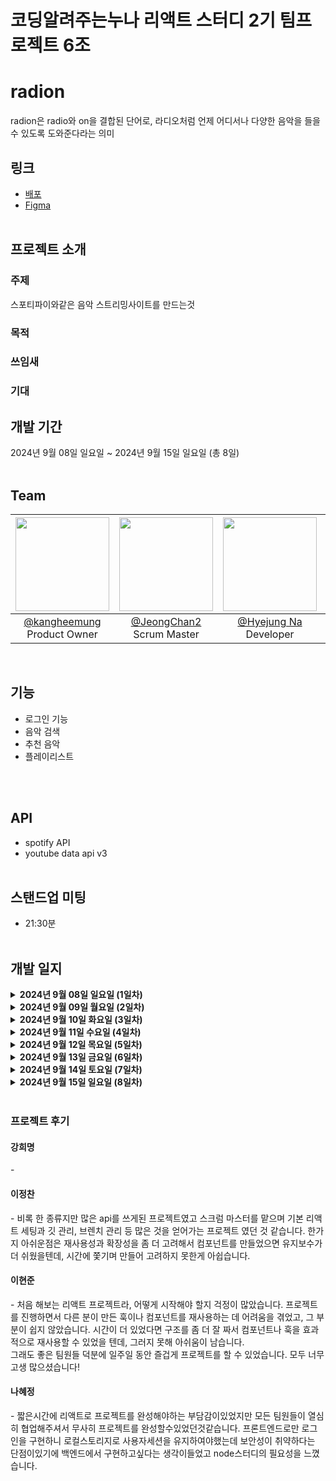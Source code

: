 <h1>코딩알려주는누나 리액트 스터디 2기 팀프로젝트 6조</h1>

# radion
radion은 radio와 on을 결합된 단어로, 라디오처럼 언제 어디서나 다양한 음악을 들을 수 있도록 도와준다라는 의미
<br/>

## 링크
- [배포](https://radion-react-project.vercel.app/)
- [Figma](https://www.figma.com/design/1XkwexEXjYZP0XyOWO04Dm/리액트-스터디-2기-6조?node-id=0-1&node-type=CANVAS&t=Rqzwfp7MrQ9fbRIU-0)
<br/><br/>

## 프로젝트 소개

### 주제
스포티파이와같은 음악 스트리밍사이트를 만드는것
### 목적

### 쓰임새

### 기대


## 개발 기간
2024년 9월 08일 일요일 ~ 2024년 9월 15일 일요일 (총 8일)
<br/><br/>

## Team
|<img src="https://avatars.githubusercontent.com/u/104238365?v=4" width="150" height="150"/>|<img src="https://avatars.githubusercontent.com/u/108655272?v=4" width="150" height="150"/>|<img src="https://avatars.githubusercontent.com/u/107117538?v=4" width="150" height="150"/>|<img src="https://avatars.githubusercontent.com/u/154667059?v=4" width="150" height="150"/>|
|:-:|:-:|:-:|:-:|
|[@kangheemung](https://github.com/kangheemung)<br/>Product Owner|[@JeongChan2]()<br/>Scrum Master|[@Hyejung Na](https://github.com/HyejungNa)<br/>Developer|[@hyun-june](https://github.com/hyun-june)<br/>Developer|
<br/>

## 기능
<ul>
  <li>로그인 기능</li>
  <li>음악 검색</li>
  <li>추천 음악</li>
  <li>플레이리스트</li>
</ul>
<br/><br/>

## API
- spotify API
- youtube data api v3
<br/><br/>
## 스탠드업 미팅
- 21:30분
<br/><br/>
## 개발 일지
<details>
  <summary><b>2024년 9월 08일 일요일 (1일차)</b></summary>
    <details> 
      <summary><b>Done</b></summary>
        <div>
         <ul>
           <li>
             팀원 역할 뽑기
           </li>
           <li>
             Figma로 Product Backlog 만들기
           </li>
           <li>
             깃 폴더 구조 정하기
           </li>
           <ol>
             Main - 최종 배포 브랜치<br/>
             develop - 2차 테스트 브랜치<br/>
             dev-페이지명 (1차 각 페이지별 테스트, 각 페이지별 기능의 상위 브랜치)<br/>
             dev-페이지명 - 기능 - v1(버전)<br/>
           </ol>
            <li>
             코드 컨벤션 정하기
           </li>
           <ol>
             커밋 컨벤션<br/>
             네이밍 컨벤션
           </ol>
         </ul> 
        </div>
    </details>
    <details>
      <summary><b>To Do</b></summary>
        <div>
          <ul>
            <li>
              각자 사용할 api 찾아보기
            </li>
            <li>
              사용하고 싶은 기능 생각해보기
            </li>
          </ul>
        </div>
    </details>  
</details>
<details>
  <summary><b>2024년 9월 09일 월요일 (2일차)</b></summary>
    <details> 
      <summary><b>Done</b></summary>
        <div>
         <ul>
           <li>
             오후 10시 스탠드업 미팅 진행
           </li>
           <li>
             각자 구현할 부분 정하기
           </li>
         </ul> 
        </div>
    </details>
    <details>
      <summary><b>To Do</b></summary>
        <div>
          <ul>
            <li>
              spotify api 사용법 익히기
            </li>
            <li>
              혜정 - 로그인/회원가입/nav바
            </li>
            <li>
              정찬 - 상세페이지 
            </li>
            <li>
              희명 - 홈페이지 
            </li>
            <li>
              현준 - 플레이어 음악 재생 기능  
            </li>
            <li>
              회의 시간 21:30분 변경
            </li>
          </ul>
        </div>
    </details>  
</details><details>
  <summary><b>2024년 9월 10일 화요일 (3일차)</b></summary>
    <details> 
      <summary><b>Done</b></summary>
        <div>
         <ul>
           <li>
             api로 데이터 가져오기
           </li>
           <li>
            로고 정하기
           </li>
         </ul> 
        </div>
    </details>
    <details>
      <summary><b>To Do</b></summary>
        <div>
          <ul>
            <li>
              혜정
            </li>
            <ol>
              로고완성 <br/>
              로그인페이지 UI구현<br/>
              소셜 로그인 기능 구현<br/>
              navbar ui 구현<br/>
            </ol>
            <li>
              현준
            </li>
            <ol>
              뮤직 플레이어 가져오기
            </ol>
            <li>
              희명
            </li>
            <ol>
              api 데이터 구조 확인 <br/>
              데이터 활용해서 배너나 앨범 만들기<br/>
            </ol>
            <li>
              정찬
            </li>
            <ol>
              api 구조 생성 <br/>
              음악 detail api 호출 및 UI 작업 <br/>
            </ol>
          </ul>
        </div>
    </details>  
</details><details>
  <summary><b>2024년 9월 11일 수요일 (4일차)</b></summary>
    <details> 
      <summary><b>Done</b></summary>
        <div>
         <ul>
            <li>
              혜정
            </li>
            <ol>
              로고완성 <br/>
              로그인페이지 UI구현<br/>
              소셜 로그인 기능 구현<br/>
            </ol>
            <li>
              현준
            </li>
            <ol>
              youtube api, spotify api 데이터 가져오기
            </ol>
            <li>
              희명
            </li>
            <ol>
              api 데이터 구조 확인 <br/>
            </ol>
            <li>
              정찬
            </li>
            <ol>
              api 구조 생성 <br/>
              음악 detail api 호출 및 UI 작업 <br/>
            </ol>
          </ul>
         </ul> 
        </div>
    </details>
    <details>
      <summary><b>To Do</b></summary>
        <div>
          <ul>
            <li>
              혜정
            </li>
            <ol>
              navbar 디자인 수정<br/>
              로그인 했을 때 UI 수정<br/>
            </ol>
            <li>
              현준
            </li>
            <ol>
              youtube api, spotify api 활용해서 재생 시켜보기
            </ol>
            <li>
              희명
            </li>
            <ol>
              데이터 활용해서 배너, 앨범 만들기<br/>
            </ol>
            <li>
              정찬
            </li>
            <ol>
              detail page 수정
            </ol>
          </ul>
        </div>
    </details>  
</details><details>
  <summary><b>2024년 9월 12일 목요일 (5일차)</b></summary>
    <details> 
      <summary><b>Done</b></summary>
        <div>
         <ul>
           <li>
              혜정
            </li>
            <ol>
              navbar 디자인 수정<br/>
              로그인 했을 때 UI 수정<br/>
            </ol>
            <li>
              현준
            </li>
            <ol>
              youtube api, spotify api 활용해서 재생 시켜보기
            </ol>
            <li>
              희명
            </li>
            <ol>
              데이터 활용해서 배너, 앨범 만들기<br/>
            </ol>
            <li>
              정찬
            </li>
            <ol>
              detail page 수정
            </ol>
         </ul> 
        </div>
    </details>
    <details>
      <summary><b>To Do</b></summary>
        <div>
          <ul>
            <li>
              혜정
            </li>
            <ol>
              navbar 수정(링크 및 로그인 버튼)<br/>
            </ol>
            <li>
              현준
            </li>
            <ol>
               musicPlayer page css 수정<br/>
            </ol>
            <li>
              희명
            </li>
            <ol>
              homepage css 수정<br/>
            </ol>
            <li>
              정찬
            </li>
            <ol>
              detail page 수정<br/>
            </ol>
            <li>
              homepage 앨범 클릭시 detail page로 이동
            </li>
            <li>
              playlist의 내용 보여줄 page 만들기
            </li>
          </ul>
        </div>
    </details>  
</details><details>
  <summary><b>2024년 9월 13일 금요일 (6일차)</b></summary>
    <details> 
      <summary><b>Done</b></summary>
        <div>
         <ul>
           <li>
              혜정
            </li>
            <ol>
              navbar 수정(링크 및 로그인 버튼)<br/>
            </ol>
            <li>
              현준
            </li>
            <ol>
               musicPlayer page css 수정<br/>
               playlist의 내용 보여줄 page 만들기<br/>
            </ol>
            <li>
              희명
            </li>
            <ol>
              homepage css 수정<br/>
            </ol>
            <li>
              정찬
            </li>
            <ol>
              detail page 수정<br/>
            </ol>
         </ul> 
        </div>
    </details>
    <details>
      <summary><b>To Do</b></summary>
        <div>
          <ul>
            <li>
              homepage 앨범 클릭시 detail page로 이동
            </li>
            <li>
              page별 navigate 연결하기
            </li>
          </ul>
        </div>
    </details>  
</details><details>
  <summary><b>2024년 9월 14일 토요일 (7일차)</b></summary>
    <details> 
      <summary><b>Done</b></summary>
        <div>
         <ul>
           <li>
              혜정
            </li>
            <ol>
              navbar 수정(링크 및 로그인 버튼)<br/>
            </ol>
            <li>
              현준
            </li>
            <ol>
               musicPlayer page css 수정<br/>
               playlist의 내용 보여줄 page 만들기<br/>
            </ol>
            <li>
              희명
            </li>
            <ol>
              homepage css 수정<br/>
            </ol>
            <li>
              정찬
            </li>
            <ol>
              detail page 수정<br/>
            </ol>
           <li>
             homepage 앨범 클릭시 detail page로 이동<br/>
           </li>
         </ul> 
        </div>
    </details>
    <details>
      <summary><b>To Do</b></summary>
        <div>
          <ul>
            <li>
              혜정
            </li>
            <ol>
               private route 적용<br/>
            </ol>
            <li>
              현준
            </li>
            <ol>
               하드 코딩 된 list img, title 수정<br/>
            </ol>
            <li>
              희명
            </li>
            <ol>
              homepage 슬라이드 css 수정<br/>
              발표 준비<br/>
            </ol>
            <li>
              정찬
            </li>
            <ol>
              detail page 내용 추가<br/>
            </ol>
           <li>
             homepage 앨범 클릭시 detail page로 이동<br/>
           </li>
            <li>
              반응형 css 적용하기<br/>
            </li>
            <li>
              발표 스크립트 보내기<br/>
            </li>
            <li>
              메인페이지에 아티스트 추가<br/>
            </li>
          </ul>
        </div>
    </details>  
</details><details>
  <summary><b>2024년 9월 15일 일요일 (8일차)</b></summary>
    <details> 
      <summary><b>Done</b></summary>
        <div>
         <ul>
           <li>
             css
           </li>
           <li>
             발표
           </li>
         </ul> 
        </div>
    </details>
    <details>
      <summary><b>To Do</b></summary>
        <div>
          <ul>
            <li>
              팀프로젝트 리뷰
            </li>
          </ul>
        </div>
    </details>  
</details>
<br/>

### 프로젝트 후기
<h4>강희명</h4>
-
<h4>이정찬</h4>
- 비록 한 종류지만 많은 api를 쓰게된 프로젝트였고 스크럼 마스터를 맡으며 기본 리액트 세팅과 깃 관리, 브렌치 관리 등 많은 것을 얻어가는 프로젝트 였던 것 같습니다.
  한가지 아쉬운점은 재사용성과 확장성을 좀 더 고려해서 컴포넌트를 만들었으면 유지보수가 더 쉬웠을텐데, 시간에 쫓기며 만들어 고려하지 못한게 아쉽습니다.
<h4>이현준</h4>
- 처음 해보는 리액트 프로젝트라, 어떻게 시작해야 할지 걱정이 많았습니다. 프로젝트를 진행하면서 다른 분이 만든 훅이나 컴포넌트를 재사용하는 데 어려움을 겪었고, 그 부분이 쉽지 않았습니다.
  시간이 더 있었다면 구조를 좀 더 잘 짜서 컴포넌트나 훅을 효과적으로 재사용할 수 있었을 텐데, 그러지 못해 아쉬움이 남습니다. <br/>
  그래도 좋은 팀원들 덕분에 일주일 동안 즐겁게 프로젝트를 할 수 있었습니다. 모두 너무 고생 많으셨습니다!
<h4>나혜정</h4>
- 짧은시간에 리액트로 프로젝트를 완성해야하는 부담감이있었지만 모든 팀원들이 열심히 협업해주셔서 무사히 프로젝트를 완성할수있었던것같습니다.
  프론트엔드로만 로그인을 구현하니 로컬스토리지로 사용자세션을 유지하여야했는데 보안성이 취약하다는 단점이있기에 백엔드에서 구현하고싶다는 생각이들었고 node스터디의 필요성을 느꼈습니다.
